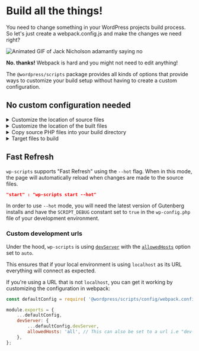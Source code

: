 # Build all the things!

You need to change something in your WordPress projects build process. So let's just create a webpack.config.js and make the changes we need right?

![Animated GIF of Jack Nicholson adamantly saying no](https://i.giphy.com/media/v1.Y2lkPTc5MGI3NjExN3gzdGdjbTU4N2U0YWY2ZTlmemJ1dndjYzR4aGlwaGljYW96ZmN6aSZlcD12MV9pbnRlcm5hbF9naWZfYnlfaWQmY3Q9Zw/23BST5FQOc8k8/giphy.gif)

**No. thanks!** Webpack is hard and you might not need to edit anything!

The `@wordpress/scripts` package provides all kinds of options that provide ways to customize your build setup without having to create a custom configuration.

## No custom configuration needed

<details>
<summary>Customize the location of source files</summary>

The default location for your sources files is the `src` directory but you can change the location with the `--webpack-src-dir` flag:

```json
"start": "wp-scripts start --webpack-src-dir blocks",
"build": "wp-scripts build --webpack-src-dir blocks",
```

</details>
<details>
<summary>Customize the location of the built files</summary>

The default location for your built files is the `build` directory but you can change the location with the `--output-path` flag:

```json
"start": "wp-scripts start --output-path dist",
"build": "wp-scripts build --output-path dist",
```

</details>
<details>
<summary>Copy source PHP files into your build directory</summary>

You can ensure all PHP files are copied into your build dir with the `--webpack-copy-php` flag:

```json
"start": "wp-scripts start --webpack-copy-php",
"build": "wp-scripts build --webpack-copy-php",
```

</details>
<details>
<summary>Target files to build</summary>

You can target files directory by passing one or more filenames to `wp-scripts` that will be complied into a single file.

## Single file

```json
"start": "wp-scripts start index.js",
"build": "wp-scripts build index.js",
```

## Multiple files

```json
"start": "wp-scripts start file-one.js file-two.js",
"build": "wp-scripts build file-one.js file-two.js",
```

</details>

## Fast Refresh

`wp-scripts` supports "Fast Refresh" using the `--hot` flag. When in this mode, the page will automatically reload when changes are made to the source files.

```json
"start" : "wp-scripts start --hot"
```

In order to use `--hot` mode, you will need the latest version of Gutenberg installs and have the `SCRIPT_DEBUG` constant set to `true` in the `wp-config.php` file of your development environment.

### Custom development urls

Under the hood, `wp-scripts` is using [`devServer`](https://webpack.js.org/configuration/dev-server/) with the [`allowedHosts`](https://webpack.js.org/configuration/dev-server/#devserverallowedhosts) option set to `auto`.

This ensures that if your local environment is using `localhost` as its URL everything will connect as expected.

If you're using a URL that is not `localhost`, you can get it working by customizing the configuration in webpack:

```js
const defaultConfig = require( '@wordpress/scripts/config/webpack.config' );

module.exports = {
	...defaultConfig,
	devServer: {
		...defaultConfig.devServer,
		allowedHosts: 'all', // This can also be set to a url i.e "dev-site.dev'
	},
};
```
